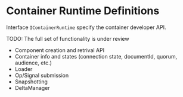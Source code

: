 # Container Runtime Definitions

Interface `IContainerRuntime` specify the container developer API.

TODO: The full set of functionality is under review

- Component creation and retrival API
- Container info and states (connection state, documentId, quorum, audience, etc.)
- Loader
- Op/Signal submission
- Snapshotting
- DeltaManager
